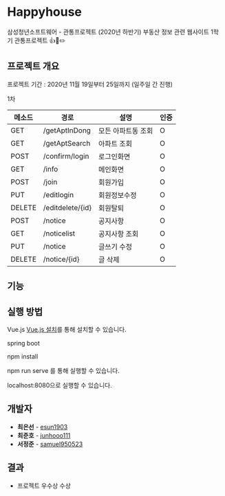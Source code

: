 # Happyhouse
삼성청년소프트웨어 - 관통프로젝트 (2020년 하반기)
부동산 정보 관련 웹사이트
1학기 관통프로젝트 👍📝✏️

## 프로젝트 개요

프로젝트 기간 : 2020년 11월 19일부터 25일까지 (일주일 간 진행)



1차

| 메소드 | 경로        | 설명                 | 인증 |
| ------ | ----------- | --------------------|---- |
| GET    | /getAptInDong  | 모든 아파트동 조회  | O    |
| GET    | /getAptSearch | 아파트 조회 | O    |
| POST   | /confirm/login | 로그인화면        | O    |
| GET    | /info     |  메인화면    | O    |
| POST | /join | 회원가입    | O    |
| PUT    | /editlogin       | 회원정보수정  | O    |
| DELETE    | /editdelete/{id}      | 회원탈퇴  | O    |
| POST    | /notice    | 공지사항  | O    |
| GET    | /noticelist   | 공지사항 조회  | O    |
| PUT    | /notice      | 글쓰기 수정  | O    |
| DELETE   | /notice/{id}     | 글 삭제  | O    |
## 기능


## 실행 방법 
Vue.js [Vue.js 설치](https://kr.vuejs.org/v2/guide/index.html)를 통해 설치할 수 있습니다. 

spring boot 

npm install 

npm run serve 를 통해 실행할 수 있습니다. 

localhost:8080으로 실행할 수 있습니다.

## 개발자

- **최은선** - [esun1903](https://github.com/esun1903) 
- **최준호** - [junhooo111](https://github.com/junhooo111) 
- **서정준** - [samuel950523](https://github.com/samuel950523) 

## 결과
- 프로젝트 우수상 수상
